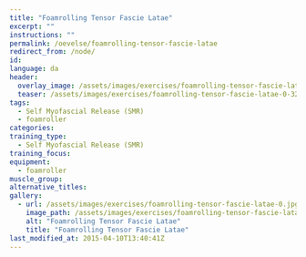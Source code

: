```yaml
---
title: "Foamrolling Tensor Fascie Latae"
excerpt: ""
instructions: ""
permalink: /oevelse/foamrolling-tensor-fascie-latae
redirect_from: /node/
id: 
language: da
header:
  overlay_image: /assets/images/exercises/foamrolling-tensor-fascie-latae-0.jpg
  teaser: /assets/images/exercises/foamrolling-tensor-fascie-latae-0-320.jpg
tags:
  - Self Myofascial Release (SMR)
  - foamroller
categories:
training_type: 
  - Self Myofascial Release (SMR)
training_focus: 
equipment:
  - foamroller
muscle_group:
alternative_titles:
gallery:
  - url: /assets/images/exercises/foamrolling-tensor-fascie-latae-0.jpg
    image_path: /assets/images/exercises/foamrolling-tensor-fascie-latae-0-320.jpg
    alt: "Foamrolling Tensor Fascie Latae"
    title: "Foamrolling Tensor Fascie Latae"
last_modified_at: 2015-04-10T13:40:41Z
---
```



